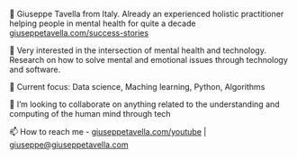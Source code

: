 👋 Giuseppe Tavella from Italy. Already an experienced holistic practitioner 
helping people in mental health for quite a decade [giuseppetavella.com/success-stories](https://giuseppetavella.com/success-stories) 

👀 Very interested in the intersection of mental health and technology. 
Research on how to solve mental and emotional issues through technology and software.

🌱 Current focus: Data science, Maching learning, Python, Algorithms 

💞️ I’m looking to collaborate on anything related to the understanding and
computing of the human mind through tech 

📫 How to reach me - [giuseppetavella.com/youtube](https://giuseppetavella.com/youtube) | giuseppe@giuseppetavella.com

<!---
giuseppetavella/giuseppetavella is a ✨ special ✨ repository because its `README.md` (this file) appears on your GitHub profile.
You can click the Preview link to take a look at your changes.
--->
